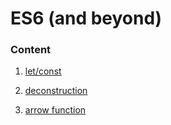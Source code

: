 # ES6 (and beyond)

### Content

1. [let/const](./1_let_const/)

2. [deconstruction](./2_deconstruction/)

3. [arrow function](./3_arrow_functions)
 
 